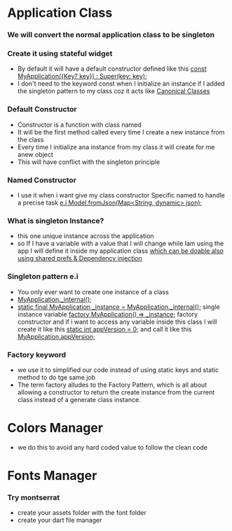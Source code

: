 # Application Class
### We will convert the normal application class to be singleton
### Create it using stateful widget
- By default it will have a default constructor
  defined like this [const MyApplication({Key? key}) : Super(key: key);]()
- I don't need to the keyword const when I initialize an instance
  if I added the singleton pattern to my class
  coz it acts like [Canonical Classes]()

### Default Constructor
- Constructor is a function with class named
- It will be the first method called every time I create
a new instance from the class
- Every time I initialize ana instance from my class
it will create for me anew object
- This will have conflict with the singleton principle

### Named Constructor
- I use it when i want give my class constructor Specific named
to handle a precise task [e.i Model.fromJson(Map<String, dynamic> json);]()

### What is singleton Instance?
- this one unique instance across the application
- so If I have a variable with a value that I will change
while Iam using the app  I will define it inside my application
class [which can be doable also using shared prefs & Dependency injection]()

### Singleton pattern e.i
- You only ever want to create one instance of a class
- [MyApplication._internal();]()
- [static final MyApplication _instance = MyApplication._internal();]() single instance variable
[factory MyApplication() => _instance;]() factory constructor
and if i want to access any variable inside this class I will
create it like this [static int appVersion = 0;]()
and call it like this [MyApplication.appVersion;]()

### Factory keyword
- we use it to simplified our code instead of using static keys and
static method to do tge same job
- The term factory alludes to the Factory Pattern,
which is all about allowing a constructor to return the create instance from
the current class instead of a generate class instance.

# Colors Manager
- we do this to avoid any hard coded value to follow the clean code

# Fonts Manager
### Try montserrat
- create your assets folder with the font folder
- create your dart file manager
